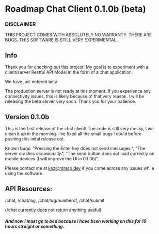 
# Roadmap Chat Client 0.1.0b (beta)
### DISCLAIMER
THIS PROJECT COMES WITH ABSOLUTELY NO WARRANTY.
THERE ARE BUGS, THIS SOFTWARE IS STILL VERY EXPERIMENTAL.
## Info
Thank you for checking out this project! My goal is to experiment with a client/server Restful API Model in the form of a chat application.

We have just entered beta!

The production server is not ready at this moment. If you experience any connectivity issues, this is likely because of that very reason. I will be releasing the beta server very soon. Thank you for your patience.

## Version 0.1.0b

This is the first release of the chat client! The code is still very messy, I will clean it up in the morning. I've fixed all the small bugs I could before pushing this inital release out.

Known bugs: "Pressing the Enter key does not send messages.", "The server crashes occasionally.", "The send button does not load correctly on mobile devices (I will improve the UI in 0.1.0b)".

Please contact me at kaz@rdmap.dev if you come across any issues while using the software.

## API Resources:
/chat, /chat/log, /chat/log/numberof, /chat/submit

(/chat currently does not return anything useful)

##### And now I must go to bed because I have been working on this for 10 hours straight or something.
